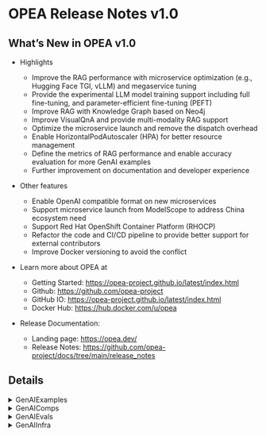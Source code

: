 # OPEA Release Notes v1.0
## What’s New in OPEA v1.0

- Highlights
    - Improve the RAG performance with microservice optimization (e.g., Hugging Face TGI, vLLM) and megaservice tuning
    - Provide the experimental LLM model training support including full fine-tuning, and parameter-efficient fine-tuning (PEFT)
    - Improve RAG with Knowledge Graph based on Neo4j
    - Improve VisualQnA and provide multi-modality RAG support
    - Optimize the microservice launch and remove the dispatch overhead
    - Enable HorizontalPodAutoscaler (HPA) for better resource management
    - Define the metrics of RAG performance and enable accuracy evaluation for more GenAI examples
    - Further improvement on documentation and developer experience 

- Other features
    - Enable OpenAI compatible format on new microservices
    - Support microservice launch from ModelScope to address China ecosystem need
    - Support Red Hat OpenShift Container Platform (RHOCP)
    - Refactor the code and CI/CD pipeline to provide better support for external contributors
    - Improve Docker versioning to avoid the conflict 

- Learn more about OPEA at
    - Getting Started: https://opea-project.github.io/latest/index.html
    - Github: https://github.com/opea-project
    - GitHub IO: https://opea-project.github.io/latest/index.html
    - Docker Hub: https://hub.docker.com/u/opea

- Release Documentation:
    - Landing page:  https://opea.dev/ 
    - Release Notes:  https://github.com/opea-project/docs/tree/main/release_notes 

## Details

<details><summary>GenAIExamples</summary> 

- Deployment
    - Add ui/nginx support in K8S manifest for ChatQnA/CodeGen/CodeTrans/Docsum([ba94e01](https://github.com/opea-project/GenAIExamples/commit/ba94e01))
    - K8S manifest: Update ChatQnA/CodeGen/CodeTrans/DocSum([0629696](https://github.com/opea-project/GenAIExamples/commit/0629696))
    - Update mount path in xeon k8s([2a6af64](https://github.com/opea-project/GenAIExamples/commit/2a6af64))
    - Add Nginx - k8s manifest in CodeTrans([6a679ba](https://github.com/opea-project/GenAIExamples/commit/6a679ba))
    - Add Nginx - docker in CodeTrans([cc84847](https://github.com/opea-project/GenAIExamples/commit/cc84847))
    - watch more docker compose files changes([4b0bc26](https://github.com/opea-project/GenAIExamples/commit/4b0bc26))
    - Add chatQnA UI manifest([758d236](https://github.com/opea-project/GenAIExamples/commit/758d236))
    - Revert the LLM model for kubernetes GMS([f5f1e32](https://github.com/opea-project/GenAIExamples/commit/f5f1e32))
    - [ChatQnA] Update retrieval & dataprep manifests([6730b24](https://github.com/opea-project/GenAIExamples/commit/6730b24))
    - [ChatQnA]Update manifests([3563f5d](https://github.com/opea-project/GenAIExamples/commit/3563f5d))
    - [ChatQnA] Update benchmarking manifests([36fb9a9](https://github.com/opea-project/GenAIExamples/commit/36fb9a9))
    - [ChatQnA] udate OOB & Tuned manifests([ac34860](https://github.com/opea-project/GenAIExamples/commit/ac34860))

- Documentation
    - [ChatQnA] Update README for ModelScope([aebc23f](https://github.com/opea-project/GenAIExamples/commit/aebc23f))
    - Update README.md([4bd7841](https://github.com/opea-project/GenAIExamples/commit/4bd7841))
    - [ChatQnA] Update README for without Rerank Pipeline([6b617d6](https://github.com/opea-project/GenAIExamples/commit/6b617d6))
    - [ChatQnA] Update Benchmark README for w/o rerank([4a51874](https://github.com/opea-project/GenAIExamples/commit/4a51874))
    - Fix readme for nv gpu([43b2ae5](https://github.com/opea-project/GenAIExamples/commit/43b2ae5))
    - [ChatQnA] Update Benchmark README to Fix Input Length([55d287d](https://github.com/opea-project/GenAIExamples/commit/55d287d))
    - Refine ChatQnA README for TGI([afc3341](https://github.com/opea-project/GenAIExamples/commit/afc3341))
    - Add default model for VisualQnA README([07baa8f](https://github.com/opea-project/GenAIExamples/commit/07baa8f))
    - Update readme for manifests of some examples([adb157f](https://github.com/opea-project/GenAIExamples/commit/adb157f))
    - doc: use markdown table in supported_examples([9cf1d88](https://github.com/opea-project/GenAIExamples/commit/9cf1d88))
    - doc: remove invalid code block language([c6d811a](https://github.com/opea-project/GenAIExamples/commit/c6d811a))
    - add AudioQnA readme with supported model([f4f4da2](https://github.com/opea-project/GenAIExamples/commit/f4f4da2))
    - add more code owners([7f89797](https://github.com/opea-project/GenAIExamples/commit/7f89797))
    - doc: fix headings([7a0fca7](https://github.com/opea-project/GenAIExamples/commit/7a0fca7))
    - [Codegen] Refine readme to prompt users on how to change the model.([814164d](https://github.com/opea-project/GenAIExamples/commit/814164d))
    - Update README.md and remove some open-source details([2ef83fc](https://github.com/opea-project/GenAIExamples/commit/2ef83fc))
    - Add issue template([84a781a](https://github.com/opea-project/GenAIExamples/commit/84a781a))
    - doc: fix headings and indenting([67394b8](https://github.com/opea-project/GenAIExamples/commit/67394b8))
    - Add default model in readme for FaqGen and DocSum([d487093](https://github.com/opea-project/GenAIExamples/commit/d487093))
    - Change docs of kubernetes for curl commands in README([4133757](https://github.com/opea-project/GenAIExamples/commit/4133757))
    - Update v0.9 RAG release data([947936e](https://github.com/opea-project/GenAIExamples/commit/947936e))
    - Explain Default Model in ChatQnA and CodeTrans READMEs([2a2ff45](https://github.com/opea-project/GenAIExamples/commit/2a2ff45))
    - Update docker images list.([a8244c4](https://github.com/opea-project/GenAIExamples/commit/a8244c4))

- Other examples
    - Fix refactor bug([7c13f2c](https://github.com/opea-project/GenAIExamples/commit/7c13f2c))
    - Provide the method to get nke-10k-2023.pdf([a2745b2](https://github.com/opea-project/GenAIExamples/commit/a2745b2))
    - Integrate visualQnA backend([fa12083](https://github.com/opea-project/GenAIExamples/commit/fa12083))
    - Enable nginx for VisualQnA([def19b4](https://github.com/opea-project/GenAIExamples/commit/def19b4))
    - Add Settings and Update system Prompt option([1d1e1f9](https://github.com/opea-project/GenAIExamples/commit/1d1e1f9))
    - Refactor folder to support different vendors([d73129c](https://github.com/opea-project/GenAIExamples/commit/d73129c))
    - Add rerank finetuning example([71857f5](https://github.com/opea-project/GenAIExamples/commit/71857f5))
    - remove logs for benchmark([e0bc5f2](https://github.com/opea-project/GenAIExamples/commit/e0bc5f2))
    - update image build for 2 new examples([0869029](https://github.com/opea-project/GenAIExamples/commit/0869029))
    - fix comps/nginx image build content([22d066a](https://github.com/opea-project/GenAIExamples/commit/22d066a))
    - react-ui: Add support to display Chinese([8c40204](https://github.com/opea-project/GenAIExamples/commit/8c40204))
    - [VisualQnA] Update compose.yaml to fix the endpoint url issue in UI([fbaa024](https://github.com/opea-project/GenAIExamples/commit/fbaa024))
    - Add megaservice definition without microservice wrappers([ebe6b47](https://github.com/opea-project/GenAIExamples/commit/ebe6b47))
    - Add instruction tuning example([4c78f8c](https://github.com/opea-project/GenAIExamples/commit/4c78f8c))
    - fix token name([1e47444](https://github.com/opea-project/GenAIExamples/commit/1e47444))
    - Modify the handling of detected warnings to only prompt.([e6f5d13](https://github.com/opea-project/GenAIExamples/commit/e6f5d13))
    - Always upload scan artifacts([6f3e54a](https://github.com/opea-project/GenAIExamples/commit/6f3e54a))
    - Update ChatQnA env ([32afb65](https://github.com/opea-project/GenAIExamples/commit/32afb65))
    - Yinghu5 patch 1([beda609](https://github.com/opea-project/GenAIExamples/commit/beda609))
    - Update ollama run command([10c81f1](https://github.com/opea-project/GenAIExamples/commit/10c81f1))
    - weekly update images tag([035f39f](https://github.com/opea-project/GenAIExamples/commit/035f39f))
    - Fix port conflict in llava-tgi-service in VisualQnA([993688a](https://github.com/opea-project/GenAIExamples/commit/993688a))
    - Remove 'vim' from all Dockerfiles([1874dfd](https://github.com/opea-project/GenAIExamples/commit/1874dfd))
    - enhance image publish action([5fde666](https://github.com/opea-project/GenAIExamples/commit/5fde666))
    - Update port in set_env.sh for TGI endpoint([e5ec38c](https://github.com/opea-project/GenAIExamples/commit/e5ec38c))

- CI/CD/UT
    - Add new test cases for VisualQnA([995a62c](https://github.com/opea-project/GenAIExamples/commit/995a62c))
    - docker image cd workflow enhance ([675ea4a](https://github.com/opea-project/GenAIExamples/commit/675ea4a))
    - optimize image scan cd workflow([dba908a](https://github.com/opea-project/GenAIExamples/commit/dba908a))

</details>

<details><summary>GenAIComps</summary> 

- Cores
    - Optimize mega flow by removing microservice wrapper([0bb69ac](https://github.com/opea-project/GenAIComps/commit/0bb69ac))
    - Fix guardrails out handle logics for space linebreak and quote([e38ed6d](https://github.com/opea-project/GenAIComps/commit/e38ed6d))
    - fix mismatched response format w/wo streaming guardrails([b6c0785](https://github.com/opea-project/GenAIComps/commit/b6c0785))

- Fine-tuning/Pre-training
    - Added finetuned model deployment tutorial in readme([2931147](https://github.com/opea-project/GenAIComps/commit/2931147))
    - Add LLM pretraining support([58e9972](https://github.com/opea-project/GenAIComps/commit/58e9972))
    - updates to containers for finetuning composite([f4d123c](https://github.com/opea-project/GenAIComps/commit/f4d123c))
    - enable embedding finetuning([7e1a2e5](https://github.com/opea-project/GenAIComps/commit/7e1a2e5))
    - update finetuning doc([7d2cd6b](https://github.com/opea-project/GenAIComps/commit/7d2cd6b))
    - Support rerank model finetuning([7d9265f](https://github.com/opea-project/GenAIComps/commit/7d9265f))
    - remove Update checkpoint format([8369fbf](https://github.com/opea-project/GenAIComps/commit/8369fbf))
    - finetuning models limitation.([a924579](https://github.com/opea-project/GenAIComps/commit/a924579))
    - Update checkpoint format([8369fbf](https://github.com/opea-project/GenAIComps/commit/8369fbf))
    - update upload_training_files format([3367b76](https://github.com/opea-project/GenAIComps/commit/3367b76))
    - refine logging code.([5b3053f](https://github.com/opea-project/GenAIComps/commit/5b3053f))

- LVM/Video RAG
    - Fix lvms videl-llama code issue([38abaab](https://github.com/opea-project/GenAIComps/commit/38abaab))
    - Fix LVM streaming issue([fb4b8d2](https://github.com/opea-project/GenAIComps/commit/fb4b8d2))
    - Add schema to Redis initialization & Improve LVM-TGI For Multimodal Retriever Microservice([23cc3ea](https://github.com/opea-project/GenAIComps/commit/23cc3ea))
    - Retriever and lvm update for multimodal rag on videos([1513998](https://github.com/opea-project/GenAIComps/commit/1513998))
    - BUG FIX: LVM security fix([3e548f3](https://github.com/opea-project/GenAIComps/commit/3e548f3))
    - Add Megaservice support for MMRAG VideoRAGQnA usecase([2c48bc8](https://github.com/opea-project/GenAIComps/commit/2c48bc8))
    - adding embedding support for CLIP based models for VideoRAGQnA  example for v0.9([2a53e25](https://github.com/opea-project/GenAIComps/commit/2a53e25))
    - Add local Rerank microservice for VideoRAGQnA([5fb4a38](https://github.com/opea-project/GenAIComps/commit/5fb4a38))
    - Add Megaservice support for MMRAG - MultimodalRAGQnAWithVideos usecase([99be1bd](https://github.com/opea-project/GenAIComps/commit/99be1bd))
    - Bugfix for PR 496 to add format_video_name function([54aa943](https://github.com/opea-project/GenAIComps/commit/54aa943))

- DataPrep/vector stores
    - Fix the loading error of jsonl file([2fbce3e](https://github.com/opea-project/GenAIComps/commit/2fbce3e))
    - To avoid port conflicts change port to others.([89197e5](https://github.com/opea-project/GenAIComps/commit/89197e5))
    - Dataprep fetch page fix([01886fe](https://github.com/opea-project/GenAIComps/commit/01886fe))
    - Multimodal dataprep([6d4b668](https://github.com/opea-project/GenAIComps/commit/6d4b668))
    - Refine Dataprep Milvus MS([7686cfa](https://github.com/opea-project/GenAIComps/commit/7686cfa))
    - dataprep: Fix issue in uploading docx with embedding image([b873cf8](https://github.com/opea-project/GenAIComps/commit/b873cf8))
    - add: Pathway vector store and retriever as LangChain component([2c2322e](https://github.com/opea-project/GenAIComps/commit/2c2322e))
    - adding lancedb to langchain vectorstores([2360e5a](https://github.com/opea-project/GenAIComps/commit/2360e5a))

- Other Components
    - Fix intent detection code issue([4c0f527](https://github.com/opea-project/GenAIComps/commit/4c0f527))
    - clear some unnecessary scripts and Dockerfile commands.([824a7e2](https://github.com/opea-project/GenAIComps/commit/824a7e2))
    - Update CODEOWNERS([5537b7f](https://github.com/opea-project/GenAIComps/commit/5537b7f))
    - doc: fix heading levels in markdown content([a8a46bc](https://github.com/opea-project/GenAIComps/commit/a8a46bc))
    - [Reorg] Reorg Folder to Support Different Vendors([bea9bb0](https://github.com/opea-project/GenAIComps/commit/bea9bb0))
    - unify default reranking model with BAAI/bge-reranker-base([48d4e53](https://github.com/opea-project/GenAIComps/commit/48d4e53))
    - feedback_management: Remove 'vim' from Dockerfile([b2e64d2](https://github.com/opea-project/GenAIComps/commit/b2e64d2))
    - switch to using upstream 'tgi-gaudi' on HuggingFace([90cc44f](https://github.com/opea-project/GenAIComps/commit/90cc44f))
    - Using Pip '--no-cache-dir' within all Dockerfiles([f1f866f](https://github.com/opea-project/GenAIComps/commit/f1f866f))
    - Change image tag.([2093558](https://github.com/opea-project/GenAIComps/commit/2093558))
    - add code owners([0379aeb](https://github.com/opea-project/GenAIComps/commit/0379aeb))
    - Remove revision for TEI Embedding([d609071](https://github.com/opea-project/GenAIComps/commit/d609071))
    - BUGFIX: fix SearchedMultimodalDoc in docarray([ed44b44](https://github.com/opea-project/GenAIComps/commit/ed44b44))
    - Feedback management microservice component([72123b2](https://github.com/opea-project/GenAIComps/commit/72123b2))
    - optimize rerank with backend ref([d76751a](https://github.com/opea-project/GenAIComps/commit/d76751a))
    - bump version into v1.0([9a1af76](https://github.com/opea-project/GenAIComps/commit/9a1af76))
    - Add Scan Container.([0d49244](https://github.com/opea-project/GenAIComps/commit/0d49244))
    - Remove 'vim' from all Dockerfiles([25174c0](https://github.com/opea-project/GenAIComps/commit/25174c0))
    - add VDMS retriever microservice for v0.9 Milestone([445c9b1](https://github.com/opea-project/GenAIComps/commit/445c9b1))
    - update image build yaml([b541fd8](https://github.com/opea-project/GenAIComps/commit/b541fd8))
    - ollama: Update curl proxy.([f510b69](https://github.com/opea-project/GenAIComps/commit/f510b69))
    - Embedding Runtime on NeuralSpeed([0292355](https://github.com/opea-project/GenAIComps/commit/0292355))
    - add microservice for intent detection([84a7e57](https://github.com/opea-project/GenAIComps/commit/84a7e57))

- CI/CD/UT
    - add PREDICTIONGUARD_API_KEY for CI([94eb60f](https://github.com/opea-project/GenAIComps/commit/94eb60f))
    - update CI test log achieve([960f66c](https://github.com/opea-project/GenAIComps/commit/960f66c))
    - expand CI timeout([6c24078](https://github.com/opea-project/GenAIComps/commit/6c24078))
    - image scan and publish cd enhance([341f97a](https://github.com/opea-project/GenAIComps/commit/341f97a))
    - add resume finetuning checkpoint ut.([c718602](https://github.com/opea-project/GenAIComps/commit/c718602))
    - Bug_fix.([2a91903](https://github.com/opea-project/GenAIComps/commit/2a91903))
    - Optimize the content of the alerts.([8a11413](https://github.com/opea-project/GenAIComps/commit/8a11413))
    - Add compose file.([7a21d09](https://github.com/opea-project/GenAIComps/commit/7a21d09))
    - Remove duplicate code([8325d5d](https://github.com/opea-project/GenAIComps/commit/8325d5d))
    - Fix image build fail issue.([3ce387a](https://github.com/opea-project/GenAIComps/commit/3ce387a))
    - Bug fix([12fd97a](https://github.com/opea-project/GenAIComps/commit/12fd97a))
    - enhance image publish job([9007212](https://github.com/opea-project/GenAIComps/commit/9007212))
    - Dockerflie check([2705e93](https://github.com/opea-project/GenAIComps/commit/2705e93))
    - Make the scanning method optional.([ae71eee](https://github.com/opea-project/GenAIComps/commit/ae71eee))
    - Modify output messages.([3e87c3b](https://github.com/opea-project/GenAIComps/commit/3e87c3b))

</details>

<details><summary>GenAIEvals</summary> 

- add audioqna asr wer eval scripts([cf8bd83](https://github.com/opea-project/GenAIEval/commit/cf8bd83))
- [ChatQnA] Support the replica tuning for ChatQnA([484b69a](https://github.com/opea-project/GenAIEval/commit/484b69a))
- update llm-as-judge doc.([102fcdd](https://github.com/opea-project/GenAIEval/commit/102fcdd))
- [v1.0] Add docker metric support([cff0a36](https://github.com/opea-project/GenAIEval/commit/cff0a36))
- fix issue because of ragas changes([6abbe40](https://github.com/opea-project/GenAIEval/commit/6abbe40))
- Add README for codegen acc test.([77bb66c](https://github.com/opea-project/GenAIEval/commit/77bb66c))
- doc: fix headings and indents([65a0a5b](https://github.com/opea-project/GenAIEval/commit/65a0a5b))
- doc: add title to new FaqGen README([52a540d](https://github.com/opea-project/GenAIEval/commit/52a540d))
- Fix rerank benchmark script([8edda1c](https://github.com/opea-project/GenAIEval/commit/8edda1c))
- Support service-list for metrics collection in benchmark.py([58502c5](https://github.com/opea-project/GenAIEval/commit/58502c5))
- Support benchmark file for w/o rerank pipeline([17d35e3](https://github.com/opea-project/GenAIEval/commit/17d35e3))
- Update configuration in benchmark README([514a6d6](https://github.com/opea-project/GenAIEval/commit/514a6d6))
- Update chatqna input to fix input length([4f46a12](https://github.com/opea-project/GenAIEval/commit/4f46a12))
- add code owners([047c479](https://github.com/opea-project/GenAIEval/commit/047c479))
- Support microservice level benchmark([626d269](https://github.com/opea-project/GenAIEval/commit/626d269))
- Support bigcode eval for codegen v0.1([02b60b5](https://github.com/opea-project/GenAIEval/commit/02b60b5))
- Support P50, P90, P99 for next token latency([6ac555c](https://github.com/opea-project/GenAIEval/commit/6ac555c))
- Add FaqGen Accuracy scripts & Refine Ragas([4df6438](https://github.com/opea-project/GenAIEval/commit/4df6438))
- doc: fix heading level([d5dbbf0](https://github.com/opea-project/GenAIEval/commit/d5dbbf0))
- Align llm microservice parameters with end to end test([476a327](https://github.com/opea-project/GenAIEval/commit/476a327))
- Support stresscli for codegen([907dc19](https://github.com/opea-project/GenAIEval/commit/907dc19))
- Fix microservice level benchmark issue([211b560](https://github.com/opea-project/GenAIEval/commit/211b560))

</details>

<details><summary>GenAIInfra</summary> 

- GMC
    - GMC: Add a CR for switch mode on one NV GPU card([02412e7](https://github.com/opea-project/GenAIInfra/commit/02412e7))
    - Update the GMC README based on current changes.([6f7a24e](https://github.com/opea-project/GenAIInfra/commit/6f7a24e))
    - fix GMC crashes in e2e ([5a2b306](https://github.com/opea-project/GenAIInfra/commit/5a2b306))
    - Add unit test for new function in GMC router([0343a2f](https://github.com/opea-project/GenAIInfra/commit/0343a2f))
    - GMC: add UT for reconcile filters([6442127](https://github.com/opea-project/GenAIInfra/commit/6442127))
    - Enable gmc build workflow on push([19fe1a2](https://github.com/opea-project/GenAIInfra/commit/19fe1a2))
    - Doc: Fix some typos to run GMC more smoothly([59000c5](https://github.com/opea-project/GenAIInfra/commit/59000c5))
    - Improve the performance of GMC router([68a2011](https://github.com/opea-project/GenAIInfra/commit/68a2011))

- HelmChart
    - e2e helm chart: Add ui for codegen/codetrans/docsum([267d828](https://github.com/opea-project/GenAIInfra/commit/267d828))
    - helm: Add guardrails llama_guard support([8206a8c](https://github.com/opea-project/GenAIInfra/commit/8206a8c))
    - Enable guardrail case in helm e2e tests([491c2e2](https://github.com/opea-project/GenAIInfra/commit/491c2e2))
    - helm chart: add nginx to avoid CORS issue([353f3a5](https://github.com/opea-project/GenAIInfra/commit/353f3a5))
    - helm-chart/common: Add logging config for service components([b80ae50](https://github.com/opea-project/GenAIInfra/commit/b80ae50))
    - helm-chart/data-prep: Add the missing config for dataprep-redis([b70b914](https://github.com/opea-project/GenAIInfra/commit/b70b914))
    - helm: use latest image tag on main branch([65b04dc](https://github.com/opea-project/GenAIInfra/commit/65b04dc))
    - helm/manifest: Update to release v0.9([182183e](https://github.com/opea-project/GenAIInfra/commit/182183e))
    - Add topologySpreadConstraints support([af9e1b6](https://github.com/opea-project/GenAIInfra/commit/af9e1b6))
    - Add TGI additional options([bf10bdd](https://github.com/opea-project/GenAIInfra/commit/bf10bdd))
    - Add vLLM inference engine support([0094f52](https://github.com/opea-project/GenAIInfra/commit/0094f52))
    - Remove unused values and change GenAIExamples default([26f9b16](https://github.com/opea-project/GenAIInfra/commit/26f9b16))

- Documentation
    - add code owner([59ce505](https://github.com/opea-project/GenAIInfra/commit/59ce505))
    - doc: fix headings and indenting([c10bca1](https://github.com/opea-project/GenAIInfra/commit/c10bca1))
    - doc: fix headings, spelling, inter-doc references([22d012e](https://github.com/opea-project/GenAIInfra/commit/22d012e))
    - doc: fix image references([0a3e006](https://github.com/opea-project/GenAIInfra/commit/0a3e006))
    - Add docs for all 3 use cases of ChatQnA examples and change models for switch case([987870f](https://github.com/opea-project/GenAIInfra/commit/987870f))
    - doc: restructure authN-authZ directory([b9bc034](https://github.com/opea-project/GenAIInfra/commit/b9bc034))
    - Update README([9480afc](https://github.com/opea-project/GenAIInfra/commit/9480afc))

- Others
    - Fix CI bug #417([56d7d5d](https://github.com/opea-project/GenAIInfra/commit/56d7d5d))
    - disable hpa-values test in chart e2e in CI([9b38302](https://github.com/opea-project/GenAIInfra/commit/9b38302))
    - Add unit test for memory bandwidth exporter.([43adcc6](https://github.com/opea-project/GenAIInfra/commit/43adcc6))
    - Enable unit test for memory-bandwidth-exporter in CI([923c1f3](https://github.com/opea-project/GenAIInfra/commit/923c1f3))
    - add Observability for OPEA([8d304ac](https://github.com/opea-project/GenAIInfra/commit/8d304ac))
    - fix a badcommit in #383([406bbc2](https://github.com/opea-project/GenAIInfra/commit/406bbc2))
    - Add dataprep CR for NV platform([fa9788d](https://github.com/opea-project/GenAIInfra/commit/fa9788d))
    - Add memory bandwidth exporter for AI workload.([9107af9](https://github.com/opea-project/GenAIInfra/commit/9107af9))
    - authN-authZ: update configs([0f5cef1](https://github.com/opea-project/GenAIInfra/commit/0f5cef1))
    - E2E: exclude terminating pods when wait_util_all_pod_ready([39fb55e](https://github.com/opea-project/GenAIInfra/commit/39fb55e))
    - Add gateway guardrails([b22fc52](https://github.com/opea-project/GenAIInfra/commit/b22fc52))
    - fix #314([f9204f0](https://github.com/opea-project/GenAIInfra/commit/f9204f0))
    - v0.9 charts release([b2328b8](https://github.com/opea-project/GenAIInfra/commit/b2328b8))
    - Restructure the directory of config sample and update the e2e test([326a637](https://github.com/opea-project/GenAIInfra/commit/326a637))
    - Enhance ut([96cd929](https://github.com/opea-project/GenAIInfra/commit/96cd929))
    - improve cd workflows and add release document([a4398b0](https://github.com/opea-project/GenAIInfra/commit/a4398b0))
    - Add HPA support to ChatQnA([cab7a88](https://github.com/opea-project/GenAIInfra/commit/cab7a88))
    - Add some NVIDIA platform support docs and scripts([cad2fc3](https://github.com/opea-project/GenAIInfra/commit/cad2fc3))

</details>
